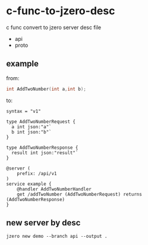 # c-func-to-jzero-desc

c func convert to jzero server desc file
* api
* proto

## example

from:

```c
int AddTwoNumber(int a,int b);
```

to:

```api
syntax = "v1"

type AddTwoNumberRequest {
  a int json:"a"`
  b int json:"b"`
}

type AddTwoNumberResponse {
  result int json:"result"`
}

@server (
	prefix: /api/v1
)
service example {
	@handler AddTwoNumberHandler
	get /addTwoNumber (AddTwoNumberRequest) returns (AddTwoNumberResponse)
}
```

## new server by desc

```shell
jzero new demo --branch api --output .
```

